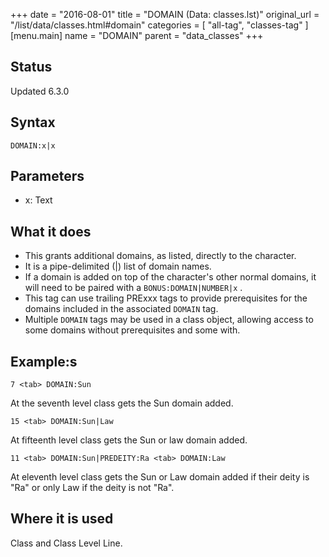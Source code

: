 +++
date = "2016-08-01"
title = "DOMAIN (Data: classes.lst)"
original_url = "/list/data/classes.html#domain"
categories = [ "all-tag", "classes-tag" ]
[menu.main]
    name = "DOMAIN"
    parent = "data_classes"
+++

## Status

Updated 6.3.0

## Syntax

`DOMAIN:x|x`

## Parameters

-   x: Text



What it does
------------

-   This grants additional domains, as listed, directly to
    the character.
-   It is a pipe-delimited (|) list of domain names.
-   If a domain is added on top of the character's other normal domains,
    it will need to be paired with a `BONUS:DOMAIN|NUMBER|x` .
-   This tag can use trailing PRExxx tags to provide prerequisites for
    the domains included in the associated `DOMAIN` tag.
-   Multiple `DOMAIN` tags may be used in a class object, allowing
    access to some domains without prerequisites and some with.

Example:s
---------

`7 <tab> DOMAIN:Sun`

At the seventh level class gets the Sun domain added.

`15 <tab> DOMAIN:Sun|Law`

At fifteenth level class gets the Sun or law domain added.

`11 <tab> DOMAIN:Sun|PREDEITY:Ra <tab> DOMAIN:Law`

At eleventh level class gets the Sun or Law domain added if their deity
is "Ra" or only Law if the deity is not "Ra".

Where it is used
----------------

Class and Class Level Line.

